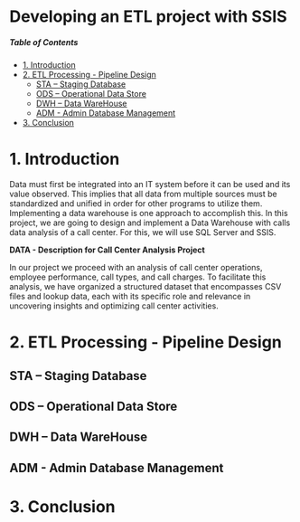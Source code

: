 # Developing an ETL project with SSIS 

##### Table of Contents  
* [1. Introduction](https://github.com/TetianaShchudla/CallCenterProject/blob/main/README.md#1-introduction)  
* [2. ETL Processing - Pipeline Design](#2.ETLProcessing-PipelineDesign)
  - [STA – Staging Database](##STA–StagingDatabase)
  - [ODS – Operational Data Store](##ODS–OperationalDataStore)
  - [DWH – Data WareHouse](##DWH–DataWareHouse)
  - [ADM - Admin Database Management](##ADM-AdminDatabaseManagement)
* [3. Conclusion](#Conclusion)

# 1. Introduction

Data must first be integrated into an IT system before it can be used and its value observed. This 
implies that all data from multiple sources must be standardized and unified in order for other 
programs to utilize them. Implementing a data warehouse is one approach to accomplish this. 
In this project, we are going to design and implement a Data Warehouse with calls data analysis of a 
call center. For this, we will use SQL Server and SSIS. 

__DATA - Description for Call Center Analysis Project__

In our project we proceed with an analysis of call center operations, employee performance, call types, 
and call charges. To facilitate this analysis, we have organized a structured dataset that encompasses 
CSV files and lookup data, each with its specific role and relevance in uncovering insights and 
optimizing call center activities. 


# 2. ETL Processing - Pipeline Design





## STA – Staging Database





## ODS – Operational Data Store


## DWH – Data WareHouse



## ADM - Admin Database Management





# 3. Conclusion



  
